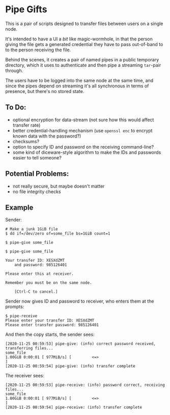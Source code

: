 # Pipe Gifts

This is a pair of scripts designed to transfer files between users on a single node.

It's intended to have a UI a *bit* like magic-wormhole, in that the person giving the file gets a generated credential they have to pass out-of-band to to the person receiving the file.


Behind the scenes, it creates a pair of named pipes in a public temporary directory, which it uses to authenticate and then pipe a streaming `tar`-pair through.

The users have to be logged into the same node at the same time, and since the pipes depend on streaming it's all synchronous in terms of presence, but there's no stored state.

## To Do:

 - optional encryption for data-stream (not sure how this would affect transfer rate)
 - better credential-handling mechanism (use `openssl enc` to encrypt known data with the password?)
 - checksums?
 - option to specify ID and password on the receiving command-line?
 - some kind of diceware-style algorithm to make the IDs and passwords easier to tell someone?

## Potential Problems:

 - not really secure, but maybe doesn't matter
 - no file integrity checks


## Example

Sender:

```
# Make a junk 1GiB file
$ dd if=/dev/zero of=some_file bs=1GiB count=1

$ pipe-give some_file

$ pipe-give some_file

Your transfer ID: XESXdZMT
    and password: 985126401

Please enter this at receiver.

Remember you must be on the same node.

    [Ctrl-C to cancel.]
```

Sender now gives ID and password to receiver, who enters them at the prompts:

```
$ pipe-receive
Please enter your transfer ID: XESXdZMT
Please enter transfer password: 985126401
```

And then the copy starts, the sender sees:

```
[2020-11-25 00:59:53] pipe-give: (info) correct password received, transferring files...
some_file
1.00GiB 0:00:01 [ 977MiB/s] [         <=>                                              ]
[2020-11-25 00:59:54] pipe-give: (info) transfer complete
```

The receiver sees:

```
[2020-11-25 00:59:53] pipe-receive: (info) password correct, receiving files...
some_file
1.00GiB 0:00:01 [ 977MiB/s] [         <=>                                              ]
[2020-11-25 00:59:54] pipe-receive: (info) transfer complete
```


